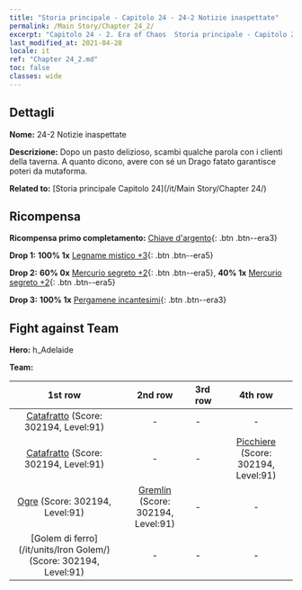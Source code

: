 ```yaml
---
title: "Storia principale - Capitolo 24 - 24-2 Notizie inaspettate"
permalink: /Main Story/Chapter 24_2/
excerpt: "Capitolo 24 - 2. Era of Chaos  Storia principale - Capitolo 24_2. 24-2 Notizie inaspettate"
last_modified_at: 2021-04-28
locale: it
ref: "Chapter 24_2.md"
toc: false
classes: wide
---
```


## Dettagli

 **Nome:** 24-2 Notizie inaspettate

 **Descrizione:** Dopo un pasto delizioso, scambi qualche parola con i clienti della taverna. A quanto dicono, avere con sé un Drago fatato garantisce poteri da mutaforma.

 **Related to:** [Storia principale Capitolo 24](/it/Main Story/Chapter 24/)

## Ricompensa

 **Ricompensa primo completamento:** [Chiave d'argento](/ItemsIT/con_693/){: .btn .btn--era3}

 **Drop 1:** **100% 1x** [Legname mistico +3](/ItemsIT/mat_83/){: .btn .btn--era5}

 **Drop 2:** **60% 0x** [Mercurio segreto +2](/ItemsIT/mat_77/){: .btn .btn--era5}, **40% 1x** [Mercurio segreto +2](/ItemsIT/mat_77/){: .btn .btn--era5}

 **Drop 3:** **100% 1x** [Pergamene incantesimi](/ItemsIT/con_694/){: .btn .btn--era3}


## Fight against Team
 **Hero:** h_Adelaide

 **Team:**


  | 1st row | 2nd row | 3rd row | 4th row |
  |:----:|:----:|:----|:----:|
  | [Catafratto](/it/units/Cavalier/) (Score: 302194, Level:91)  | - | - | - |
  | [Catafratto](/it/units/Cavalier/) (Score: 302194, Level:91)  | - | - | [Picchiere](/it/units/Pikeman/) (Score: 302194, Level:91)  |
  | [Ogre](/it/units/Ogre/) (Score: 302194, Level:91)  | [Gremlin](/it/units/Gremlin/) (Score: 302194, Level:91)  | - | - |
  | [Golem di ferro](/it/units/Iron Golem/) (Score: 302194, Level:91)  | - | - | - |


